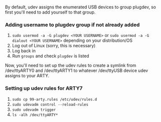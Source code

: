 By default, udev assigns the enumerated USB devices to group plugdev, so first you'll need to add yourself to that group.

### Adding username to plugdev group if not already added

1. `sudo usermod -a -G plugdev <YOUR USERNAME>`  or `sudo usermod -a -G dialout <YOUR USERNAME>` depending on your distribution/OS
2. Log out of Linux (sorry, this is necessary) 
3. Log back in
4. Run `groups` and check `plugdev` is listed


Now, you'll need to set up the udev rules to create a symlink from /dev/ttyARTY0 and /dev/ttyARTY1 to whatever /dev/ttyUSB device udev assigns to your ARTY. 

### Setting up udev rules for ARTY7

1. `sudo cp 99-arty.rules /etc/udev/rules.d`
2. `sudo udevadm control --reload-rules`
3. `sudo udevadm trigger`
4. `ls -alh /dev/ttyARTY*`


